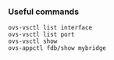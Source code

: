### Useful commands
```
ovs-vsctl list interface
ovs-vsctl list port
ovs-vsctl show
ovs-appctl fdb/show mybridge
```
